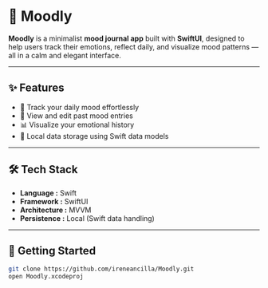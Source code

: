 # 🌙 Moodly

**Moodly** is a minimalist **mood journal app** built with **SwiftUI**, designed to help users track their emotions, reflect daily, and visualize mood patterns — all in a calm and elegant interface.

---

## ✨ Features
- 🧠 Track your daily mood effortlessly  
- 📅 View and edit past mood entries  
- 📊 Visualize your emotional history  
- 💾 Local data storage using Swift data models  

---

## 🛠️ Tech Stack
- **Language :** Swift  
- **Framework :** SwiftUI  
- **Architecture :** MVVM  
- **Persistence :** Local (Swift data handling)

---

## 🚀 Getting Started
```bash
git clone https://github.com/ireneancilla/Moodly.git
open Moodly.xcodeproj
